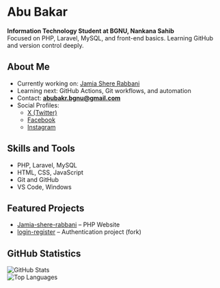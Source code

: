 # Abu Bakar

**Information Technology Student at BGNU, Nankana Sahib**  
Focused on PHP, Laravel, MySQL, and front-end basics. Learning GitHub and version control deeply.

## About Me
- Currently working on: [Jamia Shere Rabbani](https://github.com/abubakar0320/Jamia-shere-rabbani)
- Learning next: GitHub Actions, Git workflows, and automation
- Contact: **abubakr.bgnu@gmail.com**
- Social Profiles: 
  - [X (Twitter)](https://x.com/bakar__S?s=09)  
  - [Facebook](https://www.facebook.com/share/1D7TG6AhXK/)  
  - [Instagram](https://instagram.com/abuakar.5.0)

## Skills and Tools
- PHP, Laravel, MySQL  
- HTML, CSS, JavaScript  
- Git and GitHub  
- VS Code, Windows  

## Featured Projects
- [Jamia-shere-rabbani](https://github.com/abubakar0320/Jamia-shere-rabbani) – PHP Website  
- [login-register](https://github.com/abubakar0320/login-register) – Authentication project (fork)

## GitHub Statistics
![GitHub Stats](https://github-readme-stats.vercel.app/api?username=abubakar0320&show_icons=true)  
![Top Languages](https://github-readme-stats.vercel.app/api/top-langs/?username=abubakar0320&layout=compact)
